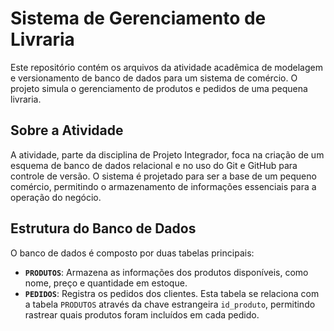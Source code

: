 # Sistema de Gerenciamento de Livraria

Este repositório contém os arquivos da atividade acadêmica de modelagem e versionamento de banco de dados para um sistema de comércio. O projeto simula o gerenciamento de produtos e pedidos de uma pequena livraria.

## Sobre a Atividade

A atividade, parte da disciplina de Projeto Integrador, foca na criação de um esquema de banco de dados relacional e no uso do Git e GitHub para controle de versão. O sistema é projetado para ser a base de um pequeno comércio, permitindo o armazenamento de informações essenciais para a operação do negócio.

## Estrutura do Banco de Dados

O banco de dados é composto por duas tabelas principais:

-   **`PRODUTOS`**: Armazena as informações dos produtos disponíveis, como nome, preço e quantidade em estoque.
-   **`PEDIDOS`**: Registra os pedidos dos clientes. Esta tabela se relaciona com a tabela `PRODUTOS` através da chave estrangeira `id_produto`, permitindo rastrear quais produtos foram incluídos em cada pedido.
